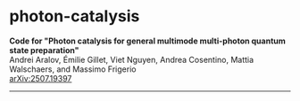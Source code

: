 # photon-catalysis

**Code for "Photon catalysis for general multimode multi-photon quantum state preparation"**  
Andrei Aralov, Émilie Gillet, Viet Nguyen, Andrea Cosentino, Mattia Walschaers, and Massimo Frigerio  
[arXiv:2507.19397](https://arxiv.org/abs/2507.19397)


---

